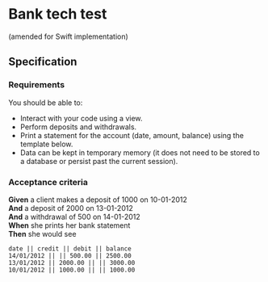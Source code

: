 # Bank tech test
(amended for Swift implementation)

## Specification

### Requirements

You should be able to:
* Interact with your code using a view.
* Perform deposits and withdrawals.
* Print a statement for the account (date, amount, balance) using the template below.
* Data can be kept in temporary memory (it does not need to be stored to a database or persist past the current session).

### Acceptance criteria

**Given** a client makes a deposit of 1000 on 10-01-2012  
**And** a deposit of 2000 on 13-01-2012  
**And** a withdrawal of 500 on 14-01-2012  
**When** she prints her bank statement  
**Then** she would see

```
date || credit || debit || balance
14/01/2012 || || 500.00 || 2500.00
13/01/2012 || 2000.00 || || 3000.00
10/01/2012 || 1000.00 || || 1000.00
```
